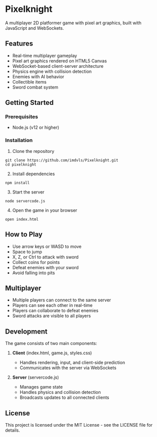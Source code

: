 # Pixelknight

A multiplayer 2D platformer game with pixel art graphics, built with JavaScript and WebSockets.

## Features

- Real-time multiplayer gameplay
- Pixel art graphics rendered on HTML5 Canvas
- WebSocket-based client-server architecture
- Physics engine with collision detection
- Enemies with AI behavior
- Collectible items
- Sword combat system

## Getting Started

### Prerequisites

- Node.js (v12 or higher)

### Installation

1. Clone the repository
```
git clone https://github.com/imdvls/Pixelknight.git
cd pixelknight
```

2. Install dependencies
```
npm install
```

3. Start the server
```
node servercode.js
```

4. Open the game in your browser
```
open index.html
```

## How to Play

- Use arrow keys or WASD to move
- Space to jump
- X, Z, or Ctrl to attack with sword
- Collect coins for points
- Defeat enemies with your sword
- Avoid falling into pits

## Multiplayer

- Multiple players can connect to the same server
- Players can see each other in real-time
- Players can collaborate to defeat enemies
- Sword attacks are visible to all players

## Development

The game consists of two main components:

1. **Client** (index.html, game.js, styles.css)
   - Handles rendering, input, and client-side prediction
   - Communicates with the server via WebSockets

2. **Server** (servercode.js)
   - Manages game state
   - Handles physics and collision detection
   - Broadcasts updates to all connected clients

## License

This project is licensed under the MIT License - see the LICENSE file for details.
